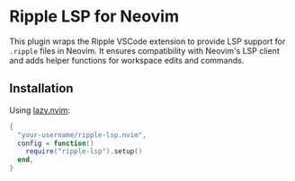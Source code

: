 # Ripple LSP for Neovim

This plugin wraps the Ripple VSCode extension to provide LSP support for `.ripple` files in Neovim. It ensures compatibility with Neovim's LSP client and adds helper functions for workspace edits and commands.

## Installation

Using [lazy.nvim](https://github.com/folke/lazy.nvim):

```lua
{
  "your-username/ripple-lsp.nvim",
  config = function()
    require("ripple-lsp").setup()
  end,
}

